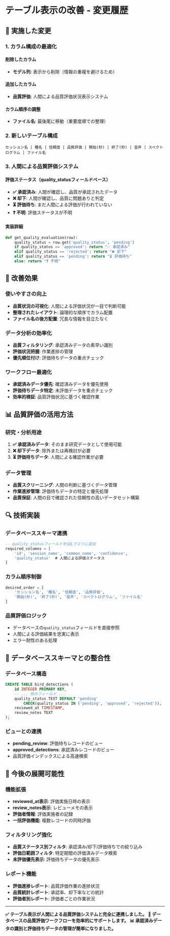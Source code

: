 # テーブル表示の改善 - 変更履歴

## 🔄 実施した変更

### 1. カラム構成の最適化

#### 削除したカラム
- **モデル列**: 表示から削除（情報の重複を避けるため）

#### 追加したカラム
- **品質評価**: 人間による品質評価状況表示システム

#### カラム順序の調整
- **ファイル名**: 最後尾に移動（重要度順での整理）

### 2. 新しいテーブル構成

```
セッション名 | 種名 | 信頼度 | 品質評価 | 開始(秒) | 終了(秒) | 音声 | スペクトログラム | ファイル名
```

### 3. 人間による品質評価システム

#### 評価ステータス（quality_statusフィールドベース）
- **✅ 承認済み**: 人間が確認し、品質が承認されたデータ
- **❌ 却下**: 人間が確認し、品質に問題ありと判定  
- **⏳ 評価待ち**: まだ人間による評価が行われていない
- **❓ 不明**: 評価ステータスが不明

#### 実装詳細
```python
def get_quality_evaluation(row):
    quality_status = row.get('quality_status', 'pending')
    if quality_status == 'approved': return "✅ 承認済み"
    elif quality_status == 'rejected': return "❌ 却下"
    elif quality_status == 'pending': return "⏳ 評価待ち"
    else: return "❓ 不明"
```

## 🎯 改善効果

### 使いやすさの向上
- **品質状況の可視化**: 人間による評価状況が一目で判断可能
- **整理されたレイアウト**: 論理的な順序でカラム配置
- **ファイル名の後方配置**: 冗長な情報を目立たなく

### データ分析の効率化
- **品質フィルタリング**: 承認済みデータの素早い識別
- **評価状況把握**: 作業進捗の管理
- **優先順位付け**: 評価待ちデータの重点チェック

### ワークフロー最適化
- **承認済みデータ優先**: 確認済みデータを優先使用
- **評価待ちデータ特定**: 未評価データを重点チェック
- **効率的検証**: 品質評価状況に基づく確認作業

## 📊 品質評価の活用方法

### 研究・分析用途
1. **✅ 承認済みデータ**: そのまま研究データとして使用可能
2. **❌ 却下データ**: 除外または再検討が必要
3. **⏳ 評価待ちデータ**: 人間による確認作業が必要

### データ管理
- **品質スクリーニング**: 人間の判断に基づくデータ管理
- **作業進捗管理**: 評価待ちデータの特定と優先処理
- **品質保証**: 人間の目で確認された信頼性の高いデータセット構築

## 🔍 技術実装

### データベーススキーマ連携
```sql
-- quality_statusフィールドをSQLクエリに追加
required_columns = [
    'id', 'session_name', 'common_name', 'confidence',
    'quality_status'  # 人間による評価ステータス
]
```

### カラム順序制御
```python
desired_order = [
    'セッション名', '種名', '信頼度', '品質評価',
    '開始(秒)', '終了(秒)', '音声', 'スペクトログラム', 'ファイル名'
]
```

### 品質評価ロジック
- データベースの`quality_status`フィールドを直接参照
- 人間による評価結果を忠実に表示
- エラー耐性のある処理

## 🎉 データベーススキーマとの整合性

### データベース構造
```sql
CREATE TABLE bird_detections (
    id INTEGER PRIMARY KEY,
    -- ... 他のフィールド ...
    quality_status TEXT DEFAULT 'pending' 
        CHECK(quality_status IN ('pending', 'approved', 'rejected')),
    reviewed_at TIMESTAMP,
    review_notes TEXT
);
```

### ビューとの連携
- **pending_review**: 評価待ちレコードのビュー
- **approved_detections**: 承認済みレコードのビュー
- 品質評価インデックスによる高速検索

## 🚀 今後の展開可能性

### 機能拡張
- **reviewed_at表示**: 評価実施日時の表示
- **review_notes表示**: レビューメモの表示
- **評価者情報**: 評価実施者の記録
- **一括評価機能**: 複数レコードの同時評価

### フィルタリング強化
- **品質ステータス別フィルタ**: 承認済み/却下/評価待ちでの絞り込み
- **評価日範囲フィルタ**: 特定期間の評価済みデータ検索
- **未評価優先表示**: 評価待ちデータの優先表示

### レポート機能
- **評価進捗レポート**: 品質評価作業の進捗状況
- **品質統計レポート**: 承認率、却下率などの統計
- **評価者別レポート**: 評価者ごとの作業状況

---

**✅ テーブル表示が人間による品質評価システムと完全に連携しました。**
**🎯 データベースの品質評価ワークフローを効率的にサポートします。**
**📊 承認済みデータの識別と評価待ちデータの管理が簡単になりました。**

